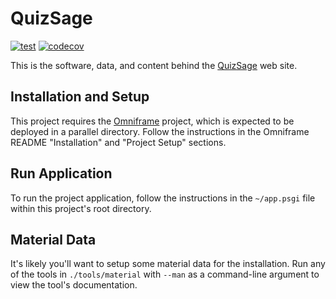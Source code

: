 # QuizSage

[![test](https://github.com/gryphonshafer/quizsage/workflows/test/badge.svg)](https://github.com/gryphonshafer/quizsage/actions?query=workflow%3Atest)
[![codecov](https://codecov.io/gh/gryphonshafer/quizsage/graph/badge.svg)](https://codecov.io/gh/gryphonshafer/quizsage)

This is the software, data, and content behind the
[QuizSage](https://quizsage.org) web site.

## Installation and Setup

This project requires the [Omniframe](https://github.com/gryphonshafer/omniframe)
project, which is expected to be deployed in a parallel directory. Follow the
instructions in the Omniframe README "Installation" and "Project Setup" sections.

## Run Application

To run the project application, follow the instructions in the `~/app.psgi`
file within this project's root directory.

## Material Data

It's likely you'll want to setup some material data for the installation. Run
any of the tools in `./tools/material` with `--man` as a command-line argument
to view the tool's documentation.
